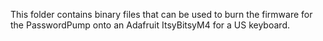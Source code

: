 This folder contains binary files that can be used to burn the firmware for the PasswordPump onto an Adafruit ItsyBitsyM4 for a US keyboard.
